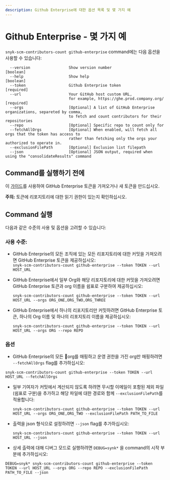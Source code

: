 ```yaml
---
description: Github Enterprise에 대한 옵션 목록 및 몇 가지 예
---
```


# Github Enterprise - 몇 가지 예

`snyk-scm-contributors-count github-enterprise` command에는 다음 옵션을 사용할 수 있습니다:

```
  --version                 Show version number                        [boolean]
  --help                    Show help                                  [boolean]
  --token                   Github Enterprise token                    [required]
  --url                     Your GitHub host custom URL, 
                            for example, https://ghe.prod.company.org/ [required]
  --orgs                    [Optional] A list of GitHub Enterprise organizations, separeted by comma, 
                            to fetch and count contributors for their repositories              
  --repo                    [Optional] Specific repo to count only for
  --fetchAllOrgs            [Optional] When enabled, will fetch all orgs that the token has access to
                            rather than fetching only the orgs your authorized to operate in.
  --exclusionFilePath       [Optional] Exclusion list filepath
  --json                    [Optional] JSON output, required when using the "consolidateResults" command
```

## **Command를 실행하기 전에**

이 [가이드](https://docs.github.com/en/authentication/keeping-your-account-and-data-secure/creating-a-personal-access-token)를 사용하여 GitHub Enterprise 토큰을 가져오거나 새 토큰을 만드십시오.

**주의:** 토큰에 리포지토리에 대한 읽기 권한이 있는지 확인하십시오.

## Command 실행

다음과 같은 수준의 사용 및 옵션을 고려할 수 있습니다:

### 사용 수준:

* GitHub Enterprise의 모든 조직에 있는 모든 리포지토리에 대한 커밋을 가져오려면 GitHub Enterprise 토큰을 제공하십시오:\
  `snyk-scm-contributors-count github-enterprise --token TOKEN --url HOST_URL`
*   GitHub Enterprise에서 일부 Org와 해당 리포지토리에 대한 커밋을 가져오려면 GitHub Enterprise 토큰과 org 이름을 쉼표로 구분하여 제공하십시오:

    ```
    snyk-scm-contributors-count github-enterprise --token TOKEN --url HOST_URL --orgs ORG_ONE,ORG_TWO,ORG_THREE
    ```
*   GitHub Enterprise에서 하나의 리포지토리만 커밋하려면 GitHub Enterprise 토큰, 하나의 Org 이름 및 하나의 리포지토리 이름을 제공하십시오:

    ```
    snyk-scm-contributors-count github-enterprise --token TOKEN --url HOST_URL --orgs ORG --repo REPO
    ```

### 옵션

* GitHub Enterprise의 모든 org를 매핑하고 운영 권한을 가진 org만 매핑하려면 `--fetchAllOrgs` flag를 추가하십시오:

```
snyk-scm-contributors-count github-enterprise --token TOKEN --url HOST_URL --fetchAllOrgs
```

*   일부 기여자가 커밋에서 계산되지 않도록 하려면 무시할 이메일이 포함된 제외 파일(쉼표로 구분)을 추가하고 해당 파일에 대한 경로와 함께 `--exclusionFilePath`를 적용합니다:

    ```
    snyk-scm-contributors-count github-enterprise --token TOKEN --url HOST_URL --orgs ORG_ONE,ORG_TWO --exclusionFilePath PATH_TO_FILE
    ```
*   출력을 json 형식으로 설정하려면 `--json` flag를 추가하십시오:

    ```
    snyk-scm-contributors-count github-enterprise --token TOKEN --url HOST_URL --json
    ```
* 상세 출력에 대해 디버그 모드로 실행하려면 `DEBUG=synk*` 을 command의 시작 부분에 추가하십시오:

```
DEBUG=snyk* snyk-scm-contributors-count github-enterprise --token TOKEN --url HOST_URL --orgs ORG --repo REPO --exclusionFilePath PATH_TO_FILE --json
```
